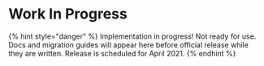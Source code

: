 # Work In Progress

{% hint style="danger" %}
Implementation in progress! Not ready for use. Docs and migration guides will appear here before official release while they are written. Release is scheduled for April 2021.
{% endhint %}



